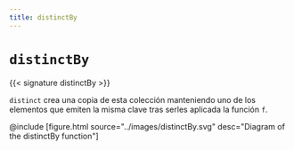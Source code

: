 ```yaml
---
title: distinctBy
---
```


# `distinctBy`

{{< signature distinctBy >}}

`distinct` crea una copia de esta colección manteniendo uno de los elementos que
emiten la misma clave tras serles aplicada la función `f`.

@include [figure.html source="../images/distinctBy.svg" desc="Diagram of the distinctBy function"]
